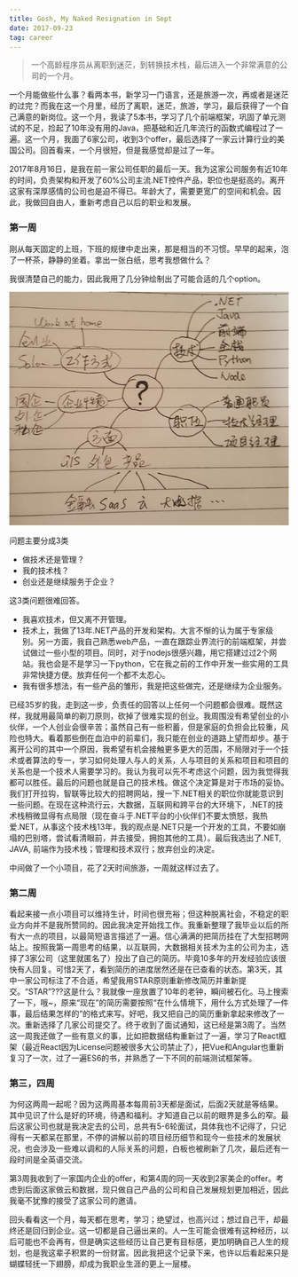 ```yaml
---
title: Gosh, My Naked Resignation in Sept
date: 2017-09-23
tag: career
---
```


> 一个高龄程序员从离职到迷茫，到转换技术栈，最后进入一个非常满意的公司的一个月。

一个月能做些什么事？看两本书，新学习一门语言，还是旅游一次，再或者是迷茫的过完？而我在这一个月里，经历了离职，迷茫，旅游，学习，最后获得了一个自己满意的新岗位。这一个月，我读了5本书，学习了几个前端框架，巩固了单元测试的不足，捡起了10年没有用的Java，把基础和近几年流行的函数式编程过了一遍。这一个月，我面了6家公司，收到3个offer，最后选择了一家云计算行业的美国公司。回首看来，一个月很短，但是我感觉却是过了一年。

2017年8月16日，是我在前一家公司任职的最后一天。我为这家公司服务有近10年的时间，负责架构和开发了60%公司主流.NET控件产品，职位也是挺高的。离开这家有深厚感情的公司也是迫不得已。年龄大了，需要更宽广的空间和机会。因此，我做回自由人，重新考虑自己以后的职业和发展。

### 第一周
刚从每天固定的上班，下班的规律中走出来，那是相当的不习惯。早早的起来，泡了一杯茶，静静的坐着。拿出一张白纸，思考我想做什么？

我很清楚自己的能力，因此我用了几分钟绘制出了可能合适的几个option。

![思维草图](/images/what-i-have-done-in-sep-2.jpg)

问题主要分成3类
- 做技术还是管理？
- 我的技术栈？
- 创业还是继续服务于企业？

这3类问题很难回答。
- 我喜欢技术，但又离不开管理。
- 技术上，我做了13年.NET产品的开发和架构。大言不惭的认为属于专家级别。另一方面，我自己熟悉web产品，一直在跟踪业界流行的前端框架，并尝试做过一些小型的项目。同时，对于nodejs很感兴趣，用它搭建过过2个网站。我也会是不是学习一下python，它在我之前的工作中开发一些实用的工具非常快捷方便。放弃任何一个都不太忍心。
- 我有很多想法，有一些产品的雏形，我是把这些做完，还是继续为企业服务。

已经35岁的我，走到这一步，负责任的回答以上任何一个问题都会很难。既然这样，我就用最简单的剃刀原则，砍掉了很难实现的创业。我周围没有希望创业的小伙伴，一个人创业会很辛苦；虽然自己有一些积蓄，但是家庭的负担会比较重，风险也特大。看着那些倒在血泊中的前辈们，我只能在创业的道路上望而却步。基于离开公司的其中一个原因，我希望有机会接触更多更大的范围，不局限对于一个技术或者算法的专一，学习如何处理人与人的关系，人与项目的关系和项目和项目的关系也是一个技术人需要学习的。我认为我可以先不考虑这个问题，因为我觉得我都可以胜任。最后的问题也就是自己的技术栈。做这个决定算是对于市场的妥协。我们打开拉钩，智联等比较大的招聘网站，搜一下.NET相关的职位你就能意识到一些问题。在现在这种流行云，大数据，互联网和跨平台的大环境下，.NET的技术栈稍微显得有点局限（现在奋斗于.NET平台的小伙伴们不要太愤怒，我热爱.NET，从事这个技术栈13年，我的观点是.NET只是一个开发的工具，不要如崩塌的巴别塔，尝试看清眼前，并去接受，拥抱其他的工具）。最后我选出了.NET, JAVA, 前端作为技术栈；管理和技术双行；放弃创业的决定。

中间做了一个小项目，花了2天时间旅游，一周就这样过去了。

### 第二周
看起来接一点小项目可以维持生计，时间也很充裕；但这种脱离社会，不稳定的职业方向并不是我所赞同的。因此我决定开始找工作。我重新整理了我毕业以后的所有大一点的项目，以最简短语言描述了一遍。信心满满的把简历挂在了大型招聘网站上。按照我第一周思考的结果，以互联网，大数据相关技术为主的公司为主，选择了3家公司（这里就匿名了）投出了自己的简历。毕竟10多年的开发经验应该很快有人回复。可惜2天了，看到简历的进度居然还是在已查看的状态。第3天，其中一家公司标注了不合适，希望我用STAR原则重新修改简历并重新提交。“STAR”???这是什么？我就像一座放置了10年的老钟，瞬间被石化。马上搜索了一下，哦~，原来“现在”的简历需要按照“在什么情境下，用什么方式处理了一件事，最后结果怎样的”的格式来写。好吧，我又把自己的简历重新拿起来修改了一次。重新选择了几家公司提交了。终于收到了面试通知，这已经是第3周了。当然这一周我还做了一些有意义的事，比如把数据结构重新过了一遍，学习了React框架（最近React因为License问题被很多大公司禁止了），把Vue和Angular也重新复习了一次，过了一遍ES6的书，并熟悉了一下不同的前端测试框架等。

### 第三，四周
为何这两周一起呢？因为这两周基本每周前3天都是面试，后面2天就是等结果。其中见识了什么是好的环境，待遇和福利。才知道自己以前的眼界是多么的窄。最后这家公司也就是我决定去的公司，总共有5-6轮面试，具体我也不记得了，只记得有一天都呆在那里，不停的讲解以前的项目经历细节和现今一些技术的发展状况，也会涉及一些难以调和的人际关系的问题，白板也被刷新了几次，最后还有一段时间是全英语交流。

第3周我收到了一家国内企业的offer，和第4周的同一天收到2家美企的offer。考虑到后面这家做云和数据，现只做自己产品的公司和自己发展规划更加相近，因此我毫不犹豫的接受了这家公司的邀请。

回头看看这一个月，每天都在思考，学习；绝望过，也高兴过；想过自己干，却最终还是回归到企业。这一切都是自己逼出来的。人一生可能会很难有这种经历，以后可能也不会再有，但是确实这些经历让自己更有目标感，更加明确自己人生的规划，也是我这辈子积累的一份财富。因此我把这个记录下来，也许以后看起来只是蝴蝶轻抚一下翅膀，却成为我职业生涯的更上一层楼。
